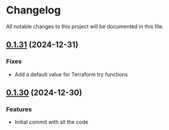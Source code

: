 # Changelog

All notable changes to this project will be documented in this file.

## [0.1.31]() (2024-12-31)
### Fixes
* Add a default value for Terraform try functions

## [0.1.30]() (2024-12-30)
### Features
* Initial commit with all the code
